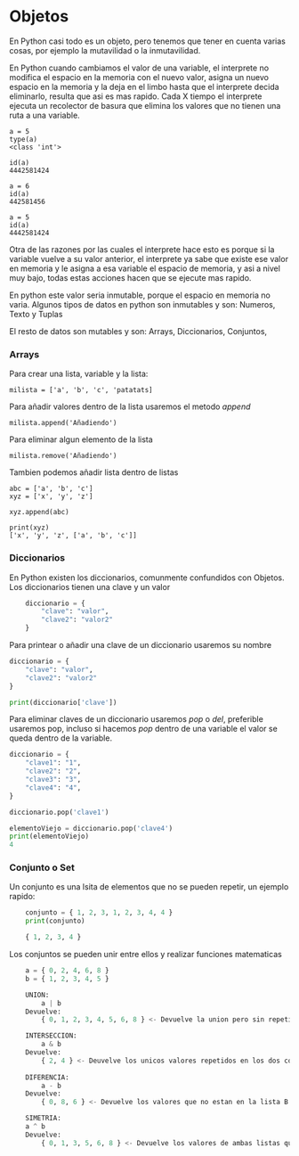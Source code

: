 # Objetos

En Python casi todo es un objeto, pero tenemos que tener en cuenta varias cosas, por ejemplo la mutavilidad o la inmutavilidad. 

En Python cuando cambiamos el valor de una variable, el interprete no modifica el espacio en la memoria con el nuevo valor, asigna un nuevo espacio en la memoria y la deja en el limbo hasta que el interprete decida eliminarlo, resulta que asi es mas rapido. Cada X tiempo el interprete ejecuta un recolector de basura que elimina los valores que no tienen una ruta a una variable. 

    a = 5
    type(a)
    <class 'int'>

    id(a)
    4442581424

    a = 6
    id(a)
    442581456

    a = 5
    id(a)
    4442581424

Otra de las razones por las cuales el interprete hace esto es porque si la variable vuelve a su valor anterior, el interprete ya sabe que existe ese valor en memoria y le asigna a esa variable el espacio de memoria, y asi a nivel muy bajo, todas estas acciones hacen que se ejecute mas rapido.

En python este valor seria inmutable, porque el espacio en memoria no varia. Algunos tipos de datos en python son inmutables y son: Numeros, Texto y Tuplas

El resto de datos son mutables y son: Arrays, Diccionarios, Conjuntos, 

### Arrays

Para crear una lista, variable y la lista:

    milista = ['a', 'b', 'c', 'patatats]

Para añadir valores dentro de la lista usaremos el metodo *append*

    milista.append('Añadiendo')

Para eliminar algun elemento de la lista

    milista.remove('Añadiendo')

Tambien podemos añadir lista dentro de listas

    abc = ['a', 'b', 'c']
    xyz = ['x', 'y', 'z']

    xyz.append(abc)

    print(xyz)
    ['x', 'y', 'z', ['a', 'b', 'c']]


### Diccionarios

En Python existen los diccionarios, comunmente confundidos con Objetos. Los diccionarios tienen una clave y un valor

```python
    diccionario = {
        "clave": "valor",
        "clave2": "valor2"
    }
```

Para printear o añadir una clave de un diccionario usaremos su nombre

```python
diccionario = {
    "clave": "valor",
    "clave2": "valor2"
}

print(diccionario['clave'])
```

Para eliminar claves de un diccionario usaremos *pop* o *del*, preferible usaremos pop, incluso si hacemos *pop* dentro de una variable el valor se queda dentro de la variable.

```python
diccionario = {
    "clave1": "1",
    "clave2": "2",
    "clave3": "3",
    "clave4": "4",
}

diccionario.pop('clave1')

elementoViejo = diccionario.pop('clave4')
print(elementoViejo)
4
```

### Conjunto o Set

Un conjunto es una lsita de elementos que no se pueden repetir, un ejemplo rapido:

```python
    conjunto = { 1, 2, 3, 1, 2, 3, 4, 4 }
    print(conjunto)

    { 1, 2, 3, 4 }
```

Los conjuntos se pueden unir entre ellos y realizar funciones matematicas

```python
    a = { 0, 2, 4, 6, 8 }
    b = { 1, 2, 3, 4, 5 }

    UNION:
        a | b
    Devuelve: 
        { 0, 1, 2, 3, 4, 5, 6, 8 } <- Devuelve la union pero sin repetir valores

    INTERSECCION:
        a & b
    Devuelve:
        { 2, 4 } <- Deuvelve los unicos valores repetidos en los dos conjuntos
    
    DIFERENCIA:
        a - b
    Devuelve: 
        { 0, 8, 6 } <- Devuelve los valores que no estan en la lista B pero si en la A

    SIMETRIA:
    a ^ b
    Devuelve: 
        { 0, 1, 3, 5, 6, 8 } <- Devuelve los valores de ambas listas que no se repiten, en ninguna lista
```

